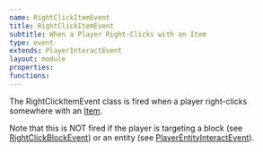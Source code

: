 ```yaml
---
name: RightClickItemEvent
title: RightClickItemEvent
subtitle: When a Player Right-Clicks with an Item
type: event
extends: PlayerInteractEvent
layout: module
properties:
functions:
---
```


The <span class="notranslate">RightClickItemEvent</span> class is fired when a player
right-clicks somewhere with an [Item](/modules/Item).

Note that this is NOT fired if the player is targeting a block (see
[RightClickBlockEvent](/modules/RightClickBlockEvent)) or an entity (see
[PlayerEntityInteractEvent](/modules/PlayerEntityInteractEvent)).
